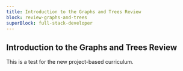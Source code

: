 ```yaml
---
title: Introduction to the Graphs and Trees Review
block: review-graphs-and-trees
superBlock: full-stack-developer
---
```


## Introduction to the Graphs and Trees Review

This is a test for the new project-based curriculum.
